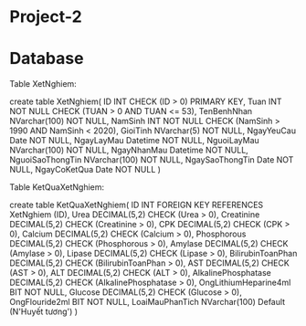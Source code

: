 # Project-2



# Database
Table XetNghiem:

create table XetNghiem(
	ID INT CHECK (ID > 0) PRIMARY KEY,
	Tuan INT NOT NULL CHECK (TUAN > 0 AND TUAN <= 53),
	TenBenhNhan NVarchar(100) NOT NULL,
	NamSinh INT NOT NULL CHECK (NamSinh > 1990 AND NamSinh < 2020),
	GioiTinh NVarchar(5) NOT NULL,
	NgayYeuCau Date NOT NULL,
	NgayLayMau Datetime NOT NULL,
	NguoiLayMau NVarchar(100) NOT NULL,
	NgayNhanMau Datetime NOT NULL,
	NguoiSaoThongTin NVarchar(100) NOT NULL,
	NgaySaoThongTin Date NOT NULL,
	NgayCoKetQua Date NOT NULL
)

Table KetQuaXetNghiem:

create table KetQuaXetNghiem(
	ID INT FOREIGN KEY REFERENCES XetNghiem (ID),
	Urea DECIMAL(5,2) CHECK (Urea > 0),
	Creatinine DECIMAL(5,2) CHECK (Creatinine > 0),
	CPK DECIMAL(5,2) CHECK (CPK > 0),
	Calcium DECIMAL(5,2) CHECK (Calcium > 0),
	Phosphorous DECIMAL(5,2) CHECK (Phosphorous > 0),
	Amylase DECIMAL(5,2) CHECK (Amylase > 0),
	Lipase DECIMAL(5,2) CHECK (Lipase > 0),
	BilirubinToanPhan DECIMAL(5,2) CHECK (BilirubinToanPhan > 0),
	AST DECIMAL(5,2) CHECK (AST > 0),
	ALT DECIMAL(5,2) CHECK (ALT > 0),
	AlkalinePhosphatase DECIMAL(5,2) CHECK (AlkalinePhosphatase > 0),
	OngLithiumHeparine4ml BIT NOT NULL,
	Glucose DECIMAL(5,2) CHECK (Glucose > 0),
	OngFlouride2ml BIT NOT NULL,
	LoaiMauPhanTich NVarchar(100) Default (N'Huyết tương')
)
